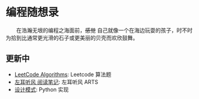 # 编程随想录

&emsp;&emsp;在浩瀚无垠的编程之海面前，~~感觉~~ 自己就像一个在海边玩耍的孩子，时不时为拾到比通常更光滑的石子或更美丽的贝壳而欢欣鼓舞。

## 更新中
 - [LeetCode Algorithms](https://github.com/yijiantao/WorkSpace/tree/master/LeetCode%20Algorithms): Leetcode 算法题
 - [左耳听风 阅读笔记](https://github.com/yijiantao/WorkSpace/tree/master/Notebook/ARTS): 左耳听风 ARTS
 - [设计模式](https://github.com/yijiantao/WorkSpace/tree/master/Notebook/DesignPattern): Python 实现
